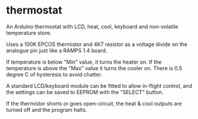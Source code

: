 # thermostat
An Arduino thermostat with LCD, heat, cool, keyboard and non-volatile temperature store.

Uses a 100K EPCOS thermistor and 4K7 resistor as a voltage divide on the analogue pin just like a RAMPS 1.4 board.

If temperature is below "Min" value, it turns the heater on. If the temperature is above the "Max" value it turns the cooler on. There is 0.5 degree C of hysteresis to avoid chatter.

A standard LCD/keyboard module can be fitted to allow in-flight control, and the settings can be saved to EEPROM with the "SELECT" button.

If the thermistor shorts or goes open-circuit, the heat & cool outputs are turned off and the program halts.
